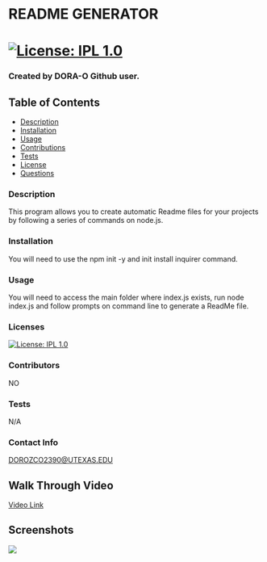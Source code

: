 
# README GENERATOR
# [![License: IPL 1.0](https://img.shields.io/badge/License-IPL%201.0-blue.svg)](https://opensource.org/licenses/IPL-1.0)
### Created by DORA-O Github user.
## Table of Contents
* [Description](#description)
* [Installation](#installation)
* [Usage](#usage)
* [Contributions](#contributions)
* [Tests](#tests)
* [License](#llicense)
* [Questions](#questions)
### Description
This program allows you to create automatic Readme files for your projects by following a series of commands on node.js.
### Installation
You will need to use the npm init -y and init install inquirer command.
### Usage
You will need to access the main folder where index.js exists, run node index.js and follow prompts on command line to generate a ReadMe file.
    
### Licenses
[![License: IPL 1.0](https://img.shields.io/badge/License-IPL%201.0-blue.svg)](https://opensource.org/licenses/IPL-1.0)
    
### Contributors
NO
    
### Tests
N/A
### Contact Info
DOROZCO2390@UTEXAS.EDU

## Walk Through Video
[Video Link](https://youtu.be/LJDEDQDcHeM)

## Screenshots
<img src =https://user-images.githubusercontent.com/70343136/110195787-5fac5d80-7e05-11eb-87c6-8d3852b489f4.png>
